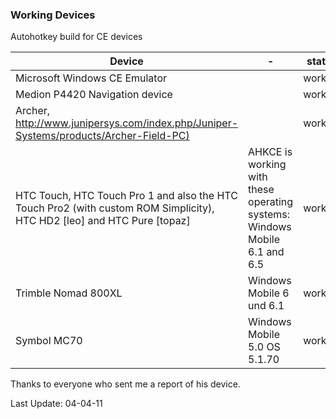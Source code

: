 ### Working Devices

Autohotkey build for CE devices


| Device  | - | status |
| ------  | --| ------ |
| Microsoft Windows CE Emulator  | | working |
| Medion P4420 Navigation device | | working |
| Archer, [http://www.junipersys.com/index.php/Juniper-Systems/products/Archer-Field-PC)](http://www.junipersys.com/index.php/Juniper-Systems/products/Archer-Field-PC) | | working |
| HTC Touch, HTC Touch Pro 1 and also the HTC Touch Pro2 (with custom ROM Simplicity), HTC HD2 [leo] and HTC Pure [topaz] | AHKCE is working with these operating systems: Windows Mobile 6.1 and 6.5 | working |
| Trimble Nomad 800XL | Windows Mobile 6 und 6.1 | working |
| Symbol MC70 | Windows Mobile 5.0 OS 5.1.70 | working |

Thanks to everyone who sent me a report of his device.

Last Update: 04-04-11
